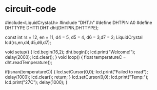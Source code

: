 # circuit-code
#include<LiquidCrystal.h>
#include "DHT.h"
#define DHTPIN A0 
#define DHTTYPE DHT11
DHT dht(DHTPIN,DHTTYPE);

const int rs = 12, en = 11, d4 = 5, d5 = 4, d6 = 3,d7 = 2;
LiquidCrystal lcd(rs,en,d4,d5,d6,d7);

void setup()
{
lcd.begin(16,2);
dht.begin();
lcd.print("Welcome!");
delay(2000);
lcd.clear();
}
void loop()
{
float temperatureC = dht.readTemperature();

if(isnan(temperatureC))
{
lcd.setCursor(0,0);
lcd.print("Failed to read");
delay(1000);
lcd.clear();
return;
}
lcd.setCursor(0,0);
lcd.print("Temp:");
lcd.print("27C");
delay(1000);
}
